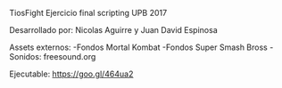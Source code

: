 TiosFight
Ejercicio final scripting UPB 2017

Desarrollado por:
Nicolas Aguirre y Juan David Espinosa

Assets externos:
-Fondos Mortal Kombat
-Fondos Super Smash Bross
-Sonidos: freesound.org

Ejecutable:
https://goo.gl/464ua2

